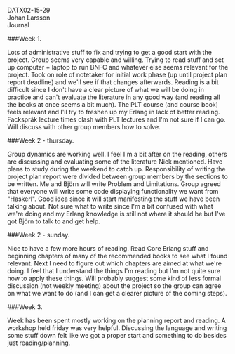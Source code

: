 DATX02-15-29  
Johan Larsson  
Journal

###Week 1.

Lots of administrative stuff to fix and trying to get a good start with the project. Group seems very capable and willing. Trying to read stuff and set up computer + laptop to run BNFC and whatever else seems relevant for the project. Took on role of notetaker for initial work phase (up until project plan report deadline) and we'll see if that changes afterwards. Reading is a bit difficult since I don't have a clear picture of what we will be doing in practice and can't evaluate the literature in any good way (and reading all the books at once seems a bit much). The PLT course (and course book) feels relevant and I'll try to freshen up my Erlang in lack of better reading. Fackspråk lecture times clash with PLT lectures and I'm not sure if I can go. Will discuss with other group members how to solve.

###Week 2 - thursday.

Group dynamics are working well. I feel I'm a bit after on the reading, others are discussing and evaluating some of the literature Nick mentioned. Have plans to study during the weekend to catch up. Responsibility of writing the project plan report were divided between group members by the sections to be written. Me and Björn will write Problem and Limitations. Group agreed that everyone will write some code displaying functionality we want from "Haskerl". Good idea since it will start manifesting the stuff we have been talking about. Not sure what to write since I'm a bit confused with what we're doing and my Erlang knowledge is still not where it should be but I've got Björn to talk to and get help.

###Week 2 - sunday.

Nice to have a few more hours of reading. Read Core Erlang stuff and beginning chapters of many of the recommended books to see what I found relevant. Next I need to figure out which chapters are aimed at what we're doing. I feel that I understand the things I'm reading but I'm not quite sure how to apply these things. Will probably suggest some kind of less formal discussion (not weekly meeting) about the project so the group can agree on what we want to do (and I can get a clearer picture of the coming steps).

###Week 3.

Week has been spent mostly working on the planning report and reading. A workshop held friday was very helpful. Discussing the language and writing some stuff down felt like we got a proper start and something to do besides just reading/planning.
